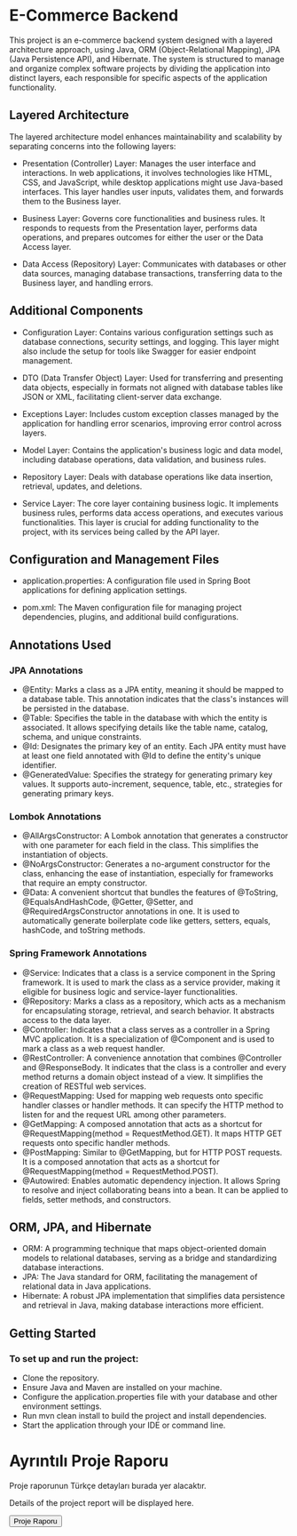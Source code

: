 # E-Commerce Backend
This project is an e-commerce backend system designed with a layered architecture approach, using Java, ORM (Object-Relational Mapping), JPA (Java Persistence API), and Hibernate. The system is structured to manage and organize complex software projects by dividing the application into distinct layers, each responsible for specific aspects of the application functionality.

## Layered Architecture
The layered architecture model enhances maintainability and scalability by separating concerns into the following layers:

- Presentation (Controller) Layer: Manages the user interface and interactions. In web applications, it involves technologies like HTML, CSS, and JavaScript, while desktop applications might use Java-based interfaces. This layer handles user inputs, validates them, and forwards them to the Business layer.

- Business Layer: Governs core functionalities and business rules. It responds to requests from the Presentation layer, performs data operations, and prepares outcomes for either the user or the Data Access layer.

- Data Access (Repository) Layer: Communicates with databases or other data sources, managing database transactions, transferring data to the Business layer, and handling errors.

## Additional Components
- Configuration Layer: Contains various configuration settings such as database connections, security settings, and logging. This layer might also include the setup for tools like Swagger for easier endpoint management.

- DTO (Data Transfer Object) Layer: Used for transferring and presenting data objects, especially in formats not aligned with database tables like JSON or XML, facilitating client-server data exchange.

- Exceptions Layer: Includes custom exception classes managed by the application for handling error scenarios, improving error control across layers.

- Model Layer: Contains the application's business logic and data model, including database operations, data validation, and business rules.

- Repository Layer: Deals with database operations like data insertion, retrieval, updates, and deletions.

- Service Layer: The core layer containing business logic. It implements business rules, performs data access operations, and executes various functionalities. This layer is crucial for adding functionality to the project, with its services being called by the API layer.

## Configuration and Management Files
- application.properties: A configuration file used in Spring Boot applications for defining application settings.

- pom.xml: The Maven configuration file for managing project dependencies, plugins, and additional build configurations.

## Annotations Used
### JPA Annotations
- @Entity: Marks a class as a JPA entity, meaning it should be mapped to a database table. This annotation indicates that the class's instances will be persisted in the database.
- @Table: Specifies the table in the database with which the entity is associated. It allows specifying details like the table name, catalog, schema, and unique constraints.
- @Id: Designates the primary key of an entity. Each JPA entity must have at least one field annotated with @Id to define the entity's unique identifier.
- @GeneratedValue: Specifies the strategy for generating primary key values. It supports auto-increment, sequence, table, etc., strategies for generating primary keys.
### Lombok Annotations
- @AllArgsConstructor: A Lombok annotation that generates a constructor with one parameter for each field in the class. This simplifies the instantiation of objects.
- @NoArgsConstructor: Generates a no-argument constructor for the class, enhancing the ease of instantiation, especially for frameworks that require an empty constructor.
- @Data: A convenient shortcut that bundles the features of @ToString, @EqualsAndHashCode, @Getter, @Setter, and @RequiredArgsConstructor annotations in one. It is used to automatically generate boilerplate code like getters, setters, equals, hashCode, and toString methods.
### Spring Framework Annotations
- @Service: Indicates that a class is a service component in the Spring framework. It is used to mark the class as a service provider, making it eligible for business logic and service-layer functionalities.
- @Repository: Marks a class as a repository, which acts as a mechanism for encapsulating storage, retrieval, and search behavior. It abstracts access to the data layer.
- @Controller: Indicates that a class serves as a controller in a Spring MVC application. It is a specialization of @Component and is used to mark a class as a web request handler.
- @RestController: A convenience annotation that combines @Controller and @ResponseBody. It indicates that the class is a controller and every method returns a domain object instead of a view. It simplifies the creation of RESTful web services.
- @RequestMapping: Used for mapping web requests onto specific handler classes or handler methods. It can specify the HTTP method to listen for and the request URL among other parameters.
- @GetMapping: A composed annotation that acts as a shortcut for @RequestMapping(method = RequestMethod.GET). It maps HTTP GET requests onto specific handler methods.
- @PostMapping: Similar to @GetMapping, but for HTTP POST requests. It is a composed annotation that acts as a shortcut for @RequestMapping(method = RequestMethod.POST).
- @Autowired: Enables automatic dependency injection. It allows Spring to resolve and inject collaborating beans into a bean. It can be applied to fields, setter methods, and constructors.

## ORM, JPA, and Hibernate
- ORM: A programming technique that maps object-oriented domain models to relational databases, serving as a bridge and standardizing database interactions.
- JPA: The Java standard for ORM, facilitating the management of relational data in Java applications.
- Hibernate: A robust JPA implementation that simplifies data persistence and retrieval in Java, making database interactions more efficient.

## Getting Started
### To set up and run the project:

- Clone the repository.
- Ensure Java and Maven are installed on your machine.
- Configure the application.properties file with your database and other environment settings.
- Run mvn clean install to build the project and install dependencies.
- Start the application through your IDE or command line.


<h1>Ayrıntılı Proje Raporu</h1>

 <p>Proje raporunun Türkçe detayları burada yer alacaktır.</p>
 <p>Details of the project report will be displayed here.</p>
  
<a href="[rapor.pdf](https://github.com/AbdullahSalihOner/ECommerceBackend/blob/master/Proje_Rapor.pdf)https://github.com/AbdullahSalihOner/ECommerceBackend/blob/master/Proje_Rapor.pdf" download="Proje_Raporu.pdf">
<button>Proje Raporu</button>

